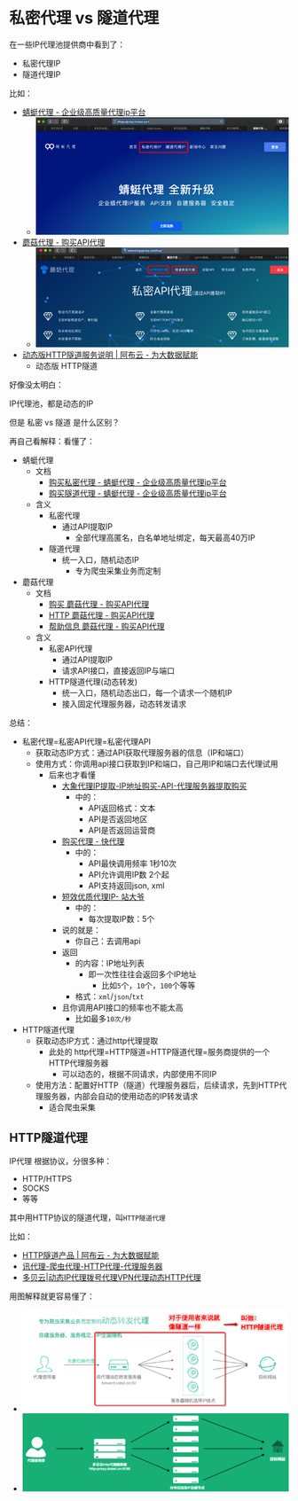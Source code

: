 # 私密代理 vs 隧道代理

在一些IP代理池提供商中看到了：

* 私密代理IP
* 隧道代理IP

比如：

* [蜻蜓代理 - 企业级高质量代理ip平台](https://proxy.horocn.com)
  * ![horocn_private_or_tunnel_ip](../../../../assets/img/horocn_private_or_tunnel_ip.png)
* [蘑菇代理 - 购买API代理](http://www.moguproxy.com/buy/)
  * ![moguproxy_private_or_tunnel_ip](../../../../assets/img/moguproxy_private_or_tunnel_ip.png)
* [动态版HTTP隧道服务说明 | 阿布云 - 为大数据赋能](https://www.abuyun.com/http-proxy/dyn-intro.html)
  * 动态版 HTTP隧道

好像没太明白：

IP代理池，都是动态的IP

但是 私密 vs 隧道 是什么区别？

再自己看解释：看懂了：

* 蜻蜓代理
  * 文档
    * [购买私密代理 - 蜻蜓代理 - 企业级高质量代理ip平台](https://proxy.horocn.com/buy-secret-proxy.html)
    * [购买隧道代理 - 蜻蜓代理 - 企业级高质量代理ip平台](https://proxy.horocn.com/buy-tunnel-proxy.html)
  * 含义
    * 私密代理
      * 通过API提取IP
        * 全部代理高匿名，白名单地址绑定，每天最高40万IP
    * 隧道代理
      * 统一入口，随机动态IP
        * 专为爬虫采集业务而定制
* 蘑菇代理
  * 文档
    * [购买 蘑菇代理 - 购买API代理](http://www.moguproxy.com/buy/)
    * [HTTP 蘑菇代理 - 购买API代理](http://www.moguproxy.com/http)
    * [帮助信息 蘑菇代理 - 购买API代理](http://www.moguproxy.com/help)
  * 含义
    * 私密API代理
      * 通过API提取IP
      * 请求API接口，直接返回IP与端口
    * HTTP隧道代理(动态转发)
      * 统一入口，随机动态出口，每一个请求一个随机IP
      * 接入固定代理服务器，动态转发请求


总结：

* 私密代理=私密API代理=私密代理API
  * 获取动态IP方式：通过API获取代理服务器的信息（IP和端口）
  * 使用方式：你调用api接口获取到IP和端口，自己用IP和端口去代理试用
    * 后来也才看懂
      * [大象代理IP提取-IP地址购买-API-代理服务器提取购买](http://www.daxiangdaili.com)
        * 中的：
          * API返回格式：文本
          * API是否返回地区
          * API是否返回运营商
      * [购买代理 - 快代理](https://www.kuaidaili.com/pricing/#dps)
        * 中的：
          * API最快调用频率 1秒10次
          * API允许调用IP数 2个起
          * API支持返回json, xml
      * [短效优质代理IP- 站大爷](http://ip.zdaye.com/ShortProxy.html)
        * 中的：
          * 每次提取IP数：5个
      * 说的就是：
        * 你自己：去调用api
      * 返回
        * 的内容：IP地址列表
          * 即一次性往往会返回多个IP地址
            * 比如`5`个，`10`个，`100`个等等
        * 格式：`xml`/`json`/`txt`
      * 且你调用API接口的频率也不能太高
        * 比如最多`10次/秒`
* HTTP隧道代理
  * 获取动态IP方式：通过http代理提取
    * 此处的 http代理=HTTP隧道=HTTP隧道代理=服务商提供的一个HTTP代理服务器
      * 可以动态的，根据不同请求，内部使用不同IP
  * 使用方法：配置好HTTP（隧道）代理服务器后，后续请求，先到HTTP代理服务器，内部会自动的使用动态的IP转发请求
    * 适合爬虫采集

## HTTP隧道代理

IP代理 根据协议，分很多种：

* HTTP/HTTPS
* SOCKS
* 等等

其中用HTTP协议的隧道代理，叫`HTTP隧道代理`

比如：

* [HTTP隧道产品 | 阿布云 - 为大数据赋能](https://www.abuyun.com/http-proxy/products.html)
* [讯代理-爬虫代理-HTTP代理-代理服务器](http://www.xdaili.cn/buyproxy)
* [多贝云|动态IP代理拨号代理VPN代理动态HTTP代理](http://dobel.cn/act/https_pro/index.html)

用图解释就更容易懂了：

* ![http_tunnel_proxy_why_xdali](../../../../assets/img/http_tunnel_proxy_why_xdali.png)
* ![http_tunnel_proxy_why_dobel](../../../../assets/img/http_tunnel_proxy_why_dobel.png)
